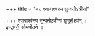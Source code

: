 +++
title = "०८ श्यावाश्वस्य सुन्वतोऽत्रीणां"

+++
श्या॒वाश्व॑स्य सुन्व॒तोऽत्री॑णां शृणुतं॒ हव॑म् ।  
इन्द्रा॑ग्नी॒ सोम॑पीतये ॥